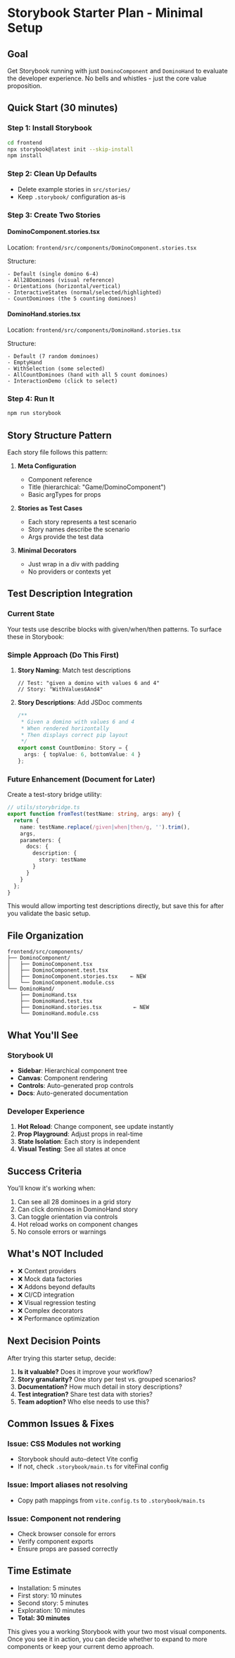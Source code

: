 # Storybook Starter Plan - Minimal Setup

## Goal
Get Storybook running with just `DominoComponent` and `DominoHand` to evaluate the developer experience. No bells and whistles - just the core value proposition.

## Quick Start (30 minutes)

### Step 1: Install Storybook
```bash
cd frontend
npx storybook@latest init --skip-install
npm install
```

### Step 2: Clean Up Defaults
- Delete example stories in `src/stories/`
- Keep `.storybook/` configuration as-is

### Step 3: Create Two Stories

#### DominoComponent.stories.tsx
Location: `frontend/src/components/DominoComponent.stories.tsx`

Structure:
```
- Default (single domino 6-4)
- All28Dominoes (visual reference)
- Orientations (horizontal/vertical)
- InteractiveStates (normal/selected/highlighted)
- CountDominoes (the 5 counting dominoes)
```

#### DominoHand.stories.tsx
Location: `frontend/src/components/DominoHand.stories.tsx`

Structure:
```
- Default (7 random dominoes)
- EmptyHand
- WithSelection (some selected)
- AllCountDominoes (hand with all 5 count dominoes)
- InteractionDemo (click to select)
```

### Step 4: Run It
```bash
npm run storybook
```

## Story Structure Pattern

Each story file follows this pattern:

1. **Meta Configuration**
   - Component reference
   - Title (hierarchical: "Game/DominoComponent")
   - Basic argTypes for props

2. **Stories as Test Cases**
   - Each story represents a test scenario
   - Story names describe the scenario
   - Args provide the test data

3. **Minimal Decorators**
   - Just wrap in a div with padding
   - No providers or contexts yet

## Test Description Integration

### Current State
Your tests use describe blocks with given/when/then patterns. To surface these in Storybook:

### Simple Approach (Do This First)
1. **Story Naming**: Match test descriptions
   ```
   // Test: "given a domino with values 6 and 4"
   // Story: "WithValues6And4"
   ```

2. **Story Descriptions**: Add JSDoc comments
   ```typescript
   /**
    * Given a domino with values 6 and 4
    * When rendered horizontally
    * Then displays correct pip layout
    */
   export const CountDomino: Story = {
     args: { topValue: 6, bottomValue: 4 }
   };
   ```

### Future Enhancement (Document for Later)
Create a test-story bridge utility:
```typescript
// utils/storybridge.ts
export function fromTest(testName: string, args: any) {
  return {
    name: testName.replace(/given|when|then/g, '').trim(),
    args,
    parameters: {
      docs: {
        description: {
          story: testName
        }
      }
    }
  };
}
```

This would allow importing test descriptions directly, but save this for after you validate the basic setup.

## File Organization

```
frontend/src/components/
├── DominoComponent/
│   ├── DominoComponent.tsx
│   ├── DominoComponent.test.tsx
│   ├── DominoComponent.stories.tsx    ← NEW
│   └── DominoComponent.module.css
└── DominoHand/
    ├── DominoHand.tsx
    ├── DominoHand.test.tsx
    ├── DominoHand.stories.tsx          ← NEW
    └── DominoHand.module.css
```

## What You'll See

### Storybook UI
- **Sidebar**: Hierarchical component tree
- **Canvas**: Component rendering
- **Controls**: Auto-generated prop controls
- **Docs**: Auto-generated documentation

### Developer Experience
1. **Hot Reload**: Change component, see update instantly
2. **Prop Playground**: Adjust props in real-time
3. **State Isolation**: Each story is independent
4. **Visual Testing**: See all states at once

## Success Criteria

You'll know it's working when:
1. Can see all 28 dominoes in a grid story
2. Can click dominoes in DominoHand story
3. Can toggle orientation via controls
4. Hot reload works on component changes
5. No console errors or warnings

## What's NOT Included

- ❌ Context providers
- ❌ Mock data factories  
- ❌ Addons beyond defaults
- ❌ CI/CD integration
- ❌ Visual regression testing
- ❌ Complex decorators
- ❌ Performance optimization

## Next Decision Points

After trying this starter setup, decide:

1. **Is it valuable?** Does it improve your workflow?
2. **Story granularity?** One story per test vs. grouped scenarios?
3. **Documentation?** How much detail in story descriptions?
4. **Test integration?** Share test data with stories?
5. **Team adoption?** Who else needs to use this?

## Common Issues & Fixes

### Issue: CSS Modules not working
- Storybook should auto-detect Vite config
- If not, check `.storybook/main.ts` for viteFinal config

### Issue: Import aliases not resolving
- Copy path mappings from `vite.config.ts` to `.storybook/main.ts`

### Issue: Component not rendering
- Check browser console for errors
- Verify component exports
- Ensure props are passed correctly

## Time Estimate

- Installation: 5 minutes
- First story: 10 minutes  
- Second story: 5 minutes
- Exploration: 10 minutes
- **Total: 30 minutes**

This gives you a working Storybook with your two most visual components. Once you see it in action, you can decide whether to expand to more components or keep your current demo approach.